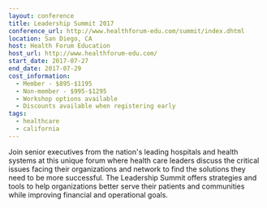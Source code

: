 ```yaml
---
layout: conference
title: Leadership Summit 2017
conference_url: http://www.healthforum-edu.com/summit/index.dhtml
location: San Diego, CA
host: Health Forum Education
host_url: http://www.healthforum-edu.com/
start_date: 2017-07-27
end_date: 2017-07-29
cost_information:
  - Member - $895-$1195
  - Non-member - $995-$1295
  - Workshop options available
  - Discounts available when registering early
tags:
  - healthcare
  - california
---
```


Join senior executives from the nation's leading hospitals and health systems at this unique forum where health care leaders discuss the critical issues facing their organizations and network to find the solutions they need to be more successful. The Leadership Summit offers strategies and tools to help organizations better serve their patients and communities while improving financial and operational goals.
